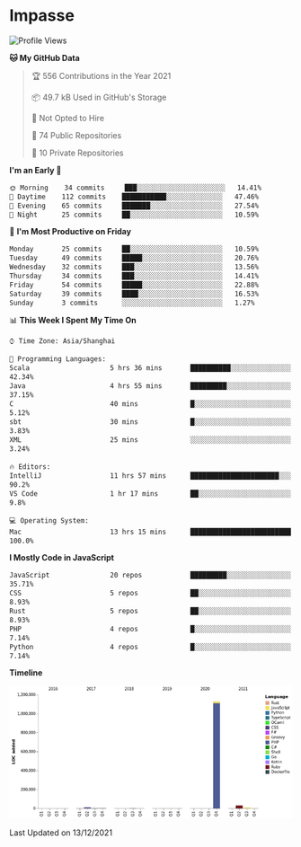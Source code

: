 # Impasse

<!--START_SECTION:waka-->
![Profile Views](http://img.shields.io/badge/Profile%20Views-0-blue)

**🐱 My GitHub Data** 

> 🏆 556 Contributions in the Year 2021
 > 
> 📦 49.7 kB Used in GitHub's Storage 
 > 
> 🚫 Not Opted to Hire
 > 
> 📜 74 Public Repositories 
 > 
> 🔑 10 Private Repositories  
 > 
**I'm an Early 🐤** 

```text
🌞 Morning    34 commits     ███░░░░░░░░░░░░░░░░░░░░░░   14.41% 
🌆 Daytime    112 commits    ███████████░░░░░░░░░░░░░░   47.46% 
🌃 Evening    65 commits     ███████░░░░░░░░░░░░░░░░░░   27.54% 
🌙 Night      25 commits     ██░░░░░░░░░░░░░░░░░░░░░░░   10.59%

```
📅 **I'm Most Productive on Friday** 

```text
Monday       25 commits     ██░░░░░░░░░░░░░░░░░░░░░░░   10.59% 
Tuesday      49 commits     █████░░░░░░░░░░░░░░░░░░░░   20.76% 
Wednesday    32 commits     ███░░░░░░░░░░░░░░░░░░░░░░   13.56% 
Thursday     34 commits     ███░░░░░░░░░░░░░░░░░░░░░░   14.41% 
Friday       54 commits     █████░░░░░░░░░░░░░░░░░░░░   22.88% 
Saturday     39 commits     ████░░░░░░░░░░░░░░░░░░░░░   16.53% 
Sunday       3 commits      ░░░░░░░░░░░░░░░░░░░░░░░░░   1.27%

```


📊 **This Week I Spent My Time On** 

```text
⌚︎ Time Zone: Asia/Shanghai

💬 Programming Languages: 
Scala                    5 hrs 36 mins       ██████████░░░░░░░░░░░░░░░   42.34% 
Java                     4 hrs 55 mins       █████████░░░░░░░░░░░░░░░░   37.15% 
C                        40 mins             █░░░░░░░░░░░░░░░░░░░░░░░░   5.12% 
sbt                      30 mins             █░░░░░░░░░░░░░░░░░░░░░░░░   3.83% 
XML                      25 mins             ░░░░░░░░░░░░░░░░░░░░░░░░░   3.24%

🔥 Editors: 
IntelliJ                 11 hrs 57 mins      ██████████████████████░░░   90.2% 
VS Code                  1 hr 17 mins        ██░░░░░░░░░░░░░░░░░░░░░░░   9.8%

💻 Operating System: 
Mac                      13 hrs 15 mins      █████████████████████████   100.0%

```

**I Mostly Code in JavaScript** 

```text
JavaScript               20 repos            █████████░░░░░░░░░░░░░░░░   35.71% 
CSS                      5 repos             ██░░░░░░░░░░░░░░░░░░░░░░░   8.93% 
Rust                     5 repos             ██░░░░░░░░░░░░░░░░░░░░░░░   8.93% 
PHP                      4 repos             █░░░░░░░░░░░░░░░░░░░░░░░░   7.14% 
Python                   4 repos             █░░░░░░░░░░░░░░░░░░░░░░░░   7.14%

```


**Timeline**

![Chart not found](https://raw.githubusercontent.com/impasse/impasse/master/charts/bar_graph.png) 


 Last Updated on 13/12/2021
<!--END_SECTION:waka-->

